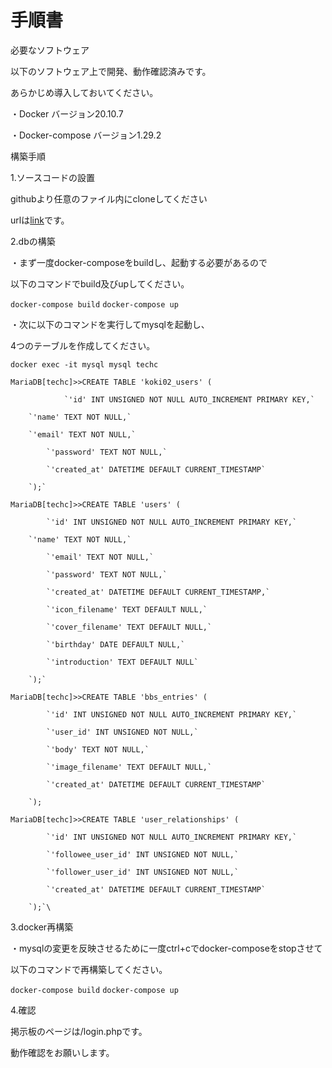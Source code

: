 # 手順書

必要なソフトウェア

以下のソフトウェア上で開発、動作確認済みです。

あらかじめ導入しておいてください。

・Docker バージョン20.10.7

・Docker-compose バージョン1.29.2


構築手順

1.ソースコードの設置

githubより任意のファイル内にcloneしてください

urlは[link](git@github.com:ku6non/sat1_2.git)です。


2.dbの構築

・まず一度docker-composeをbuildし、起動する必要があるので

以下のコマンドでbuild及びupしてください。

`docker-compose build`
`docker-compose up`


・次に以下のコマンドを実行してmysqlを起動し、

4つのテーブルを作成してください。

`docker exec -it mysql mysql techc`

`MariaDB[techc]>>CREATE TABLE 'koki02_users' (`

                `'id' INT UNSIGNED NOT NULL AUTO_INCREMENT PRIMARY KEY,`
		
		`'name' TEXT NOT NULL,`
		
		`'email' TEXT NOT NULL,`
		
    	 	`'password' TEXT NOT NULL,`
		
    		`'created_at' DATETIME DEFAULT CURRENT_TIMESTAMP`
		
		`);`
		
		
		
`MariaDB[techc]>>CREATE TABLE 'users' (`

    		`'id' INT UNSIGNED NOT NULL AUTO_INCREMENT PRIMARY KEY,`
		
   		`'name' TEXT NOT NULL,`
		
    		`'email' TEXT NOT NULL,`
		
    		`'password' TEXT NOT NULL,`
		
    		`'created_at' DATETIME DEFAULT CURRENT_TIMESTAMP,`
		
    		`'icon_filename' TEXT DEFAULT NULL,`
		
    		`'cover_filename' TEXT DEFAULT NULL,`
		
    		`'birthday' DATE DEFAULT NULL,`
		
    		`'introduction' TEXT DEFAULT NULL`
		
		`);`
		
		
		
`MariaDB[techc]>>CREATE TABLE 'bbs_entries' (`

    		`'id' INT UNSIGNED NOT NULL AUTO_INCREMENT PRIMARY KEY,`
		
    		`'user_id' INT UNSIGNED NOT NULL,`
		
    		`'body' TEXT NOT NULL,`
		
    		`'image_filename' TEXT DEFAULT NULL,`
		
    		`'created_at' DATETIME DEFAULT CURRENT_TIMESTAMP`
		
		`);
		
		
		
`MariaDB[techc]>>CREATE TABLE 'user_relationships' (`

    		`'id' INT UNSIGNED NOT NULL AUTO_INCREMENT PRIMARY KEY,`
		
    		`'followee_user_id' INT UNSIGNED NOT NULL,`
		
    		`'follower_user_id' INT UNSIGNED NOT NULL,`
		
    		`'created_at' DATETIME DEFAULT CURRENT_TIMESTAMP`
		
		`);`\
		

3.docker再構築

・mysqlの変更を反映させるために一度ctrl+cでdocker-composeをstopさせて

以下のコマンドで再構築してください。

`docker-compose build`
`docker-compose up`



4.確認

掲示板のページは/login.phpです。

動作確認をお願いします。

